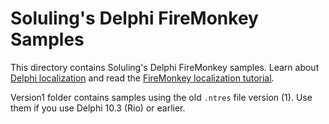 # Soluling's Delphi FireMonkey Samples

This directory contains Soluling's Delphi FireMonkey samples. Learn about [Delphi localization](https://www.soluling.com/Help/Delphi/Index.htm) and read the [FireMonkey localization tutorial](https://www.soluling.com/Help/Delphi/FireMonkey.htm).

Version1 folder contains samples using the old `.ntres` file version (1). Use them if you use Delphi 10.3 (Rio) or earlier.
